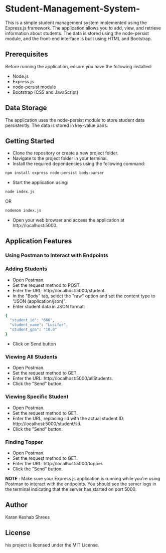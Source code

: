 # Student-Management-System-
This is a simple student management system implemented using the Express.js framework. The application allows you to add, view, and retrieve information about students. The data is stored using the node-persist module, and the front-end interface is built using HTML and Bootstrap.


## Prerequisites

Before running the application, ensure you have the following installed:

- Node.js
- Express.js
- node-persist module
- Bootstrap (CSS and JavaScript)


## Data Storage

The application uses the node-persist module to store student data persistently. The data is stored in key-value pairs.

## Getting Started

- Clone the repository or create a new project folder.
- Navigate to the project folder in your terminal.
- Install the required dependencies using the following command:

```bash  
npm install express node-persist body-parser
```

- Start the application using:

```bash
node index.js
```

OR

```bash
nodemon index.js
```

- Open your web browser and access the application at http://localhost:5000.


## Application Features

### Using Postman to Interact with Endpoints

### **Adding Students**

- Open Postman.
- Set the request method to POST.
- Enter the URL: http://localhost:5000/student.
- In the "Body" tab, select the "raw" option and set the content type to "JSON (application/json)".
- Enter student data in JSON format:

```bash
{
  "student_id": "666",
  "student_name": "Lucifer",
  "student_gpa": "10.0"
}
```

- Click on Send button 


### **Viewing All Students**

- Open Postman.
- Set the request method to GET.
- Enter the URL: http://localhost:5000/allStudents.
- Click the "Send" button.

### **Viewing Specific Student**

- Open Postman.
- Set the request method to GET.
- Enter the URL, replacing :id with the actual student ID: http://localhost:5000/student/:id.
- Click the "Send" button.

### **Finding Topper**

- Open Postman.
- Set the request method to GET.
- Enter the URL: http://localhost:5000/topper.
- Click the "Send" button.

**NOTE** : Make sure your Express.js application is running while you're using Postman to interact with the endpoints. You should see the server logs in the terminal indicating that the server has started on port 5000.


## Author

Karan Keshab Shrees


## License

his project is licensed under the MIT License.



